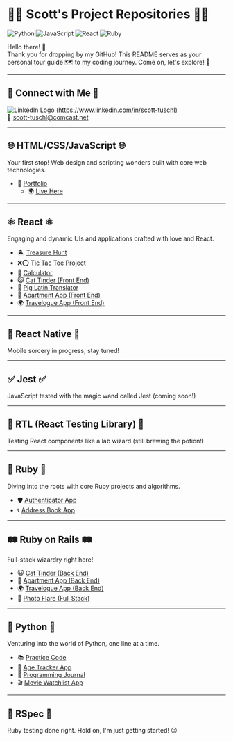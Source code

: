 # 👨‍💻 Scott's Project Repositories 👨‍💻

![Python](https://img.shields.io/badge/Python-3776AB?style=for-the-badge&logo=python&logoColor=white)
![JavaScript](https://img.shields.io/badge/JavaScript-F7DF1E?style=for-the-badge&logo=javascript&logoColor=black)
![React](https://img.shields.io/badge/React-20232A?style=for-the-badge&logo=react&logoColor=61DAFB)
![Ruby](https://img.shields.io/badge/Ruby-CC342D?style=for-the-badge&logo=ruby&logoColor=white)


Hello there! 👋  
Thank you for dropping by my GitHub! This README serves as your personal tour guide 🗺️ to my coding journey. Come on, let's explore! 🚀

---

## 🤝 Connect with Me 🤝  
![LinkedIn Logo](https://image.shutterstock.com/image-vector/linkedin-icon-logo-260nw-1407690837.jpg) 
(https://www.linkedin.com/in/scott-tuschl)  
📧 [scott-tuschl@comcast.net](mailto:scott-tuschl@comcast.net)


---


## 🌐 HTML/CSS/JavaScript 🌐

Your first stop! Web design and scripting wonders built with core web technologies.

- 🎨 [Portfolio](https://github.com/scott198989/Portfolio.git)  
  - 🌍 [Live Here](https://www.scott-tuschl.com)

---

## ⚛️ React ⚛️

Engaging and dynamic UIs and applications crafted with love and React.

- 🏝️ [Treasure Hunt](https://github.com/scott198989/TreasureHunt.git)
- ❌⭕ [Tic Tac Toe Project](https://github.com/scott198989/tictactoe-project.git)
- 🧮 [Calculator](https://github.com/scott198989/Calculator.git)
- 😺 [Cat Tinder (Front End)](https://github.com/scott198989/CatTinderFront.git)
- 🐷 [Pig Latin Translator](https://github.com/scott198989/pig-latin-translator-scott.git)
- 🏢 [Apartment App (Front End)](https://github.com/scott198989/AptAppFrontNew.git)
- 🌍 [Travelogue App (Front End)](https://github.com/scott198989/TravelogueNew.git)

---

## 📱 React Native 📱

Mobile sorcery in progress, stay tuned! 

---

## ✅ Jest ✅

JavaScript tested with the magic wand called Jest (coming soon!)

---

## 🧪 RTL (React Testing Library) 🧪

Testing React components like a lab wizard (still brewing the potion!)

---

## 💎 Ruby 💎

Diving into the roots with core Ruby projects and algorithms.

- 🛡️ [Authenticator App](https://github.com/scott198989/Authenticator-App.git)
- 📞 [Address Book App](https://github.com/scott198989/Address-Book.git)

---

## 🛤️ Ruby on Rails 🛤️

Full-stack wizardry right here!

- 😺 [Cat Tinder (Back End)](https://github.com/scott198989/CatTinderBackNew.git)
- 🏢 [Apartment App (Back End)](https://github.com/scott198989/apartment-app-backend-super-saiyan.git)
- 🌍 [Travelogue App (Back End)](https://github.com/scott198989/Travellogue-Back.git)
- 📸 [Photo Flare (Full Stack)](https://github.com/scott198989/PhotoFlare.git)

---

## 🐍 Python 🐍

Venturing into the world of Python, one line at a time.

- 📚 [Practice Code](https://github.com/scott198989/Python-Practice.git)
- 🎂 [Age Tracker App](https://github.com/scott198989/Age-Tracker.git)
- 📔 [Programming Journal](https://github.com/scott198989/Programming-Journal.git)
- 🎬 [Movie Watchlist App](https://github.com/scott198989/Movie-Watchlist.git)

---

## 🧐 RSpec 🧐

Ruby testing done right. Hold on, I'm just getting started! 😉
